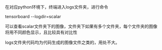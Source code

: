 在对应python环境下，终端进入logs文件夹，进行命令

tensorboard --logdir=scalar

可以查看scalar文件夹下的图像，文件夹下如果有多个文件夹，每个文件夹的图像将用不同颜色显示，且比较具有对比性

logs文件夹代码均为代码生成的图像文件之类的，用处不大。